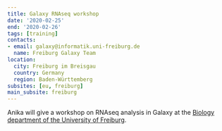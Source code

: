```yaml
---
title: Galaxy RNAseq workshop
date: '2020-02-25'
end: '2020-02-26'
tags: [training]
contacts:
- email: galaxy@informatik.uni-freiburg.de
  name: Freiburg Galaxy Team
location:
  city: Freiburg im Breisgau
  country: Germany
  region: Baden-Württemberg
subsites: [eu, freiburg]
main_subsite: freiburg
---
```

 
Anika will give a workshop on RNAseq analysis in Galaxy at the [Biology department of the University of Freiburg](http://www.bio.uni-freiburg.de/).

